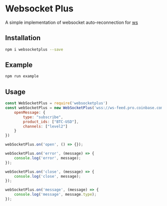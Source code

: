 

# Websocket Plus
A simple implementation of websocket auto-reconnection for [ws](https://www.npmjs.com/package/ws "ws")

## Installation

```sh
npm i websocketplus --save
```

## Example

```sh
npm run example
```

## Usage

```js
const WebSocketPlus = require('websocketplus')
const webSocketPlus = new WebSocketPlus('wss://ws-feed.pro.coinbase.com', {
    openMessage: {
        type: "subscribe",
        product_ids: ["BTC-USD"],
        channels: ["level2"]
    }
})

webSocketPlus.on('open', () => {});

webSocketPlus.on('error', (message) => {
    console.log('error', message);
});

webSocketPlus.on('close', (message) => {
    console.log('close', message);
});

webSocketPlus.on('message', (message) => {
    console.log('message', message.type);
});
```
